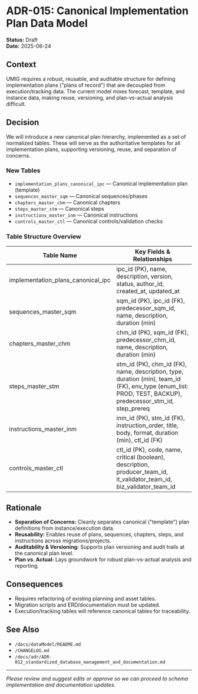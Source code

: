 # ADR-015: Canonical Implementation Plan Data Model

**Status:** Draft  
**Date:** 2025-06-24  

## Context
UMIG requires a robust, reusable, and auditable structure for defining implementation plans ("plans of record") that are decoupled from execution/tracking data. The current model mixes forecast, template, and instance data, making reuse, versioning, and plan-vs-actual analysis difficult.

## Decision
We will introduce a new canonical plan hierarchy, implemented as a set of normalized tables. These will serve as the authoritative templates for all implementation plans, supporting versioning, reuse, and separation of concerns.

### New Tables
- `implementation_plans_canonical_ipc` — Canonical implementation plan (template)
- `sequences_master_sqm` — Canonical sequences/phases
- `chapters_master_chm` — Canonical chapters
- `steps_master_stm` — Canonical steps
- `instructions_master_inm` — Canonical instructions
- `controls_master_ctl` — Canonical controls/validation checks

### Table Structure Overview

| Table Name                         | Key Fields & Relationships                                              |
|-------------------------------------|------------------------------------------------------------------------|
| implementation_plans_canonical_ipc  | ipc_id (PK), name, description, version, status, author_id, created_at, updated_at |
| sequences_master_sqm                | sqm_id (PK), ipc_id (FK), predecessor_sqm_id, name, description, duration (min) |
| chapters_master_chm                 | chm_id (PK), sqm_id (FK), predecessor_chm_id, name, description, duration (min) |
| steps_master_stm                    | stm_id (PK), chm_id (FK), name, description, type, duration (min), team_id (FK), env_type (enum_list: PROD, TEST, BACKUP), predecessor_stm_id, step_prereq |
| instructions_master_inm             | inm_id (PK), stm_id (FK), instruction_order, title, body, format, duration (min), ctl_id (FK) |
| controls_master_ctl                 | ctl_id (PK), code, name, critical (boolean), description, producer_team_id, it_validator_team_id, biz_validator_team_id |

## Rationale
- **Separation of Concerns:** Cleanly separates canonical ("template") plan definitions from instance/execution data.
- **Reusability:** Enables reuse of plans, sequences, chapters, steps, and instructions across migrations/projects.
- **Auditability & Versioning:** Supports plan versioning and audit trails at the canonical plan level.
- **Plan vs. Actual:** Lays groundwork for robust plan-vs-actual analysis and reporting.

## Consequences
- Requires refactoring of existing planning and asset tables.
- Migration scripts and ERD/documentation must be updated.
- Execution/tracking tables will reference canonical tables for traceability.

## See Also
- `/docs/dataModel/README.md`
- `/CHANGELOG.md`
- `/docs/adr/ADR-012_standardized_database_management_and_documentation.md`

---
*Please review and suggest edits or approve so we can proceed to schema implementation and documentation updates.*
